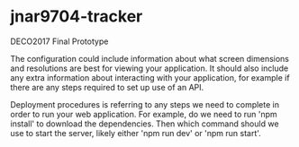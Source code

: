 # jnar9704-tracker
DECO2017 Final Prototype

The configuration could include information about what screen dimensions and resolutions are best for viewing your application. It should also include any extra information about interacting with your application, for example if there are any steps required to set up use of an API.

Deployment procedures is referring to any steps we need to complete in order to run your web application. For example, do we need to run 'npm install' to download the dependencies. Then which command should we use to start the server, likely either 'npm run dev' or 'npm run start'.

